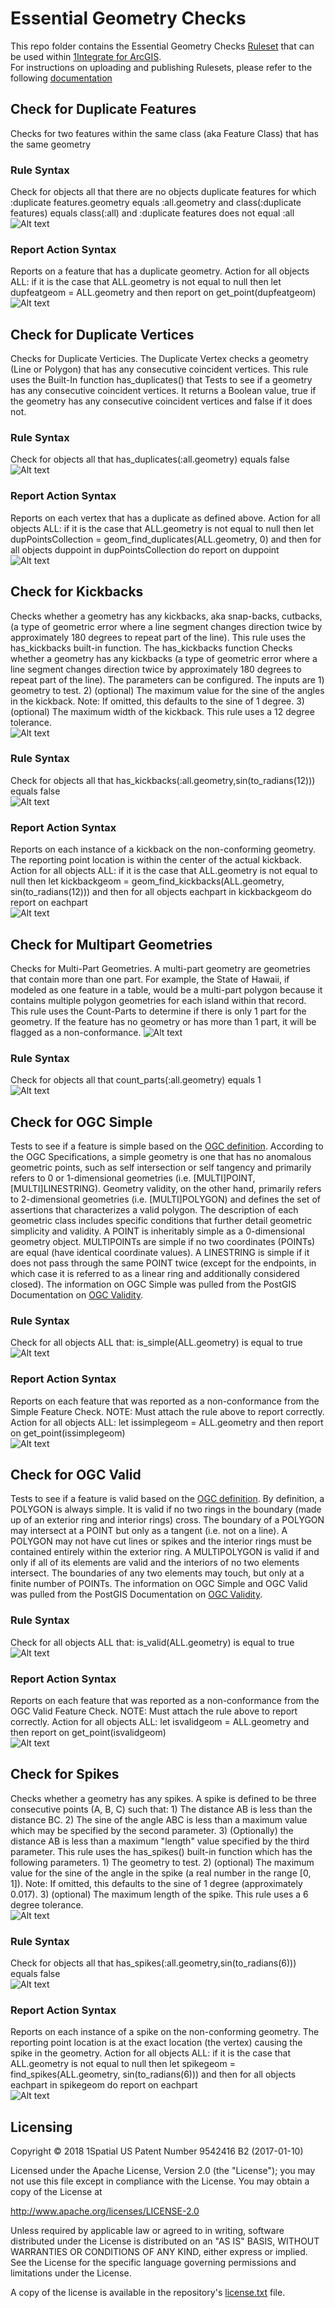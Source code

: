 # Essential Geometry Checks
This repo folder contains the Essential Geometry Checks [Ruleset](Essential%20Geometry%20Checks.rules) that can be used within [1Integrate for ArcGIS](https://1spatial.com/products/1integrate-for-arcgis/).  
For instructions on uploading and publishing Rulesets, please refer to the following [documentation](https://1spatial.com/documentation/1integrate-arcgis/v2/Topics/Rules/Free_Rulesets.htm)

## Check for Duplicate Features
Checks for two features within the same class (aka Feature Class) that has the same geometry 
### Rule Syntax
Check for objects all that there are no objects duplicate features for which :duplicate features.geometry equals :all.geometry and class(:duplicate features) equals class(:all) and :duplicate features does not equal :all  
![Alt text](img/DuplicateFeaturesRule.png?raw=true "Duplicate Feature Rule Screenshot")
### Report Action Syntax
Reports on a feature that has a duplicate geometry.
Action for all objects ALL: if it is the case that ALL.geometry is not equal to null then let dupfeatgeom = ALL.geometry and then report on get_point(dupfeatgeom)
![Alt text](img/DuplicateFeaturesReportAction.png?raw=true "Duplicate Feature Report Action Screenshot")


## Check for Duplicate Vertices
Checks for Duplicate Verticies.  The Duplicate Vertex checks a geometry (Line or Polygon) that has any consecutive coincident vertices.  This rule uses the Built-In function has_duplicates() that Tests to see if a geometry has any consecutive coincident vertices.  It returns a Boolean value, true if the geometry has any consecutive coincident vertices and false if it does not. 
### Rule Syntax
Check for objects all that has_duplicates(:all.geometry) equals false  
![Alt text](img/DuplicateVerticesRule.png?raw=true "Duplicate Vertex Rule Screenshot")
### Report Action Syntax
Reports on each vertex that has a duplicate as defined above.
Action for all objects ALL: if it is the case that ALL.geometry is not equal to null then let dupPointsCollection = geom_find_duplicates(ALL.geometry, 0) and then for all objects duppoint in dupPointsCollection do report on duppoint  
![Alt text](img/DuplicateVerticesReportAction.png?raw=true "Duplicate Vertex Action Screenshot")


## Check for Kickbacks
Checks whether a geometry has any kickbacks, aka snap-backs, cutbacks, (a type of geometric error where a line segment changes direction twice by approximately 180 degrees to repeat part of the line).  This rule uses the has_kickbacks built-in function.  The has_kickbacks function Checks whether a geometry has any kickbacks (a type of geometric error where a line segment changes direction twice by approximately 180 degrees to repeat part of the line).  The parameters can be configured.  The inputs are 1) geometry to test. 2) (optional) The maximum value for the sine of the angles in the kickback. Note: If omitted, this defaults to the sine of 1 degree. 3) (optional) The maximum width of the kickback. 
This rule uses a 12 degree tolerance.  
![Alt text](img/KickbackExample.png?raw=true "Kickback Example")

### Rule Syntax
Check for objects all that has_kickbacks(:all.geometry,sin(to_radians(12))) equals false  
![Alt text](img/KickbackRule.png?raw=true "Kickback Rule Screenshot")

### Report Action Syntax
Reports on each instance of a kickback on the non-conforming geometry.  The reporting point location is within the center of the actual kickback.
Action for all objects ALL: if it is the case that ALL.geometry is not equal to null then let kickbackgeom = geom_find_kickbacks(ALL.geometry, sin(to_radians(12))) and then for all objects eachpart in kickbackgeom do report on eachpart  
![Alt text](img/KickbackReportAction.png?raw=true "Kickback Report Action Screenshot")


## Check for Multipart Geometries
Checks for Multi-Part Geometries.  A multi-part geometry are geometries that contain more than one part.  For example, the State of Hawaii, if modeled as one feature in a table, would be a multi-part polygon because it contains multiple polygon geometries for each island within that record.  This rule uses the Count-Parts to determine if there is only 1 part for the geometry.  If the feature has no geometry or has more than 1 part, it will be flagged as a non-conformance.
![Alt text](img/MultiPartExample.png?raw=true "Multipart Example in Hawaii")

### Rule Syntax
Check for objects all that count_parts(:all.geometry) equals 1  
![Alt text](img/CountPartsRule.png?raw=true "Multi-Part Rule Screenshot")


## Check for OGC Simple
Tests to see if a feature is simple based on the [OGC definition](http://www.opengeospatial.org/standards/sfa).
According to the OGC Specifications, a simple geometry is one that has no anomalous geometric points, such as self intersection or self tangency and primarily refers to 0 or 1-dimensional geometries (i.e. [MULTI]POINT, [MULTI]LINESTRING). Geometry validity, on the other hand, primarily refers to 2-dimensional geometries (i.e. [MULTI]POLYGON) and defines the set of assertions that characterizes a valid polygon. The description of each geometric class includes specific conditions that further detail geometric simplicity and validity.
A POINT is inheritably simple as a 0-dimensional geometry object.
MULTIPOINTs are simple if no two coordinates (POINTs) are equal (have identical coordinate values).
A LINESTRING is simple if it does not pass through the same POINT twice (except for the endpoints, in which case it is referred to as a linear ring and additionally considered closed). 
The information on OGC Simple was pulled from the PostGIS Documentation on [OGC Validity](https://postgis.net/docs/using_postgis_dbmanagement.html#OGC_Validity).  

### Rule Syntax
Check for all objects ALL that: is_simple(ALL.geometry) is equal to  true  
![Alt text](img/CheckOGCSimpleRule.png?raw=true "OGC Simple Rule Screenshot")

### Report Action Syntax
Reports on each feature that was reported as a non-conformance from the Simple Feature Check. 
NOTE: Must attach the rule above to report correctly.
Action for all objects ALL: let issimplegeom = ALL.geometry and then report on get_point(issimplegeom)  
![Alt text](img/CheckOGCSimpleReportAction.png?raw=true "Kickback Report Action Screenshot")


## Check for OGC Valid
Tests to see if a feature is valid based on the [OGC definition](http://www.opengeospatial.org/standards/sfa).
By definition, a POLYGON is always simple. It is valid if no two rings in the boundary (made up of an exterior ring and interior rings) cross. The boundary of a POLYGON may intersect at a POINT but only as a tangent (i.e. not on a line). A POLYGON may not have cut lines or spikes and the interior rings must be contained entirely within the exterior ring.
A MULTIPOLYGON is valid if and only if all of its elements are valid and the interiors of no two elements intersect. The boundaries of any two elements may touch, but only at a finite number of POINTs.
The information on OGC Simple and OGC Valid was pulled from the PostGIS Documentation on [OGC Validity](https://postgis.net/docs/using_postgis_dbmanagement.html#OGC_Validity).  

### Rule Syntax
Check for all objects ALL that: is_valid(ALL.geometry) is equal to  true  
![Alt text](img/CheckOGCValidRule.png?raw=true "OGC Valid Rule Screenshot")

### Report Action Syntax
Reports on each feature that was reported as a non-conformance from the OGC Valid Feature Check. 
NOTE: Must attach the rule above to report correctly.
Action for all objects ALL: let isvalidgeom = ALL.geometry and then report on get_point(isvalidgeom)    
![Alt text](img/CheckOGCValidReportAction.png?raw=true "Kickback Report Action Screenshot")


## Check for Spikes
Checks whether a geometry has any spikes.  A spike is defined to be three consecutive points (A, B, C) such that: 1) The distance AB is less than the distance BC. 2) The sine of the angle ABC is less than a maximum value which may be specified by the second parameter. 3) (Optionally) the distance AB is less than a maximum "length" value specified by the third parameter.  This rule uses the has_spikes() built-in function which has the following parameters.  1) The geometry to test. 2) (optional) The maximum value for the sine of the angle in the spike (a real number in the range [0, 1]). Note: If omitted, this defaults to the sine of 1 degree (approximately 0.017). 3) (optional) The maximum length of the spike.
This rule uses a 6 degree tolerance.  
![Alt text](img/SpikeExample.png?raw=true "Spike Example")

### Rule Syntax
Check for objects all that has_spikes(:all.geometry,sin(to_radians(6))) equals false  
![Alt text](img/SpikeRule.png?raw=true "Spike Rule Screenshot")

### Report Action Syntax
Reports on each instance of a spike on the non-conforming geometry.  The reporting point location is at the exact location (the vertex) causing the spike in the geometry.
Action for all objects ALL: if it is the case that ALL.geometry is not equal to null then let spikegeom = find_spikes(ALL.geometry, sin(to_radians(6))) and then for all objects eachpart in spikegeom do report on eachpart  
![Alt text](img/SpikeReportAction.png?raw=true "Spike Report Action Screenshot")


## Licensing
Copyright © 2018 1Spatial US Patent Number 9542416 B2 (2017-01-10)

Licensed under the Apache License, Version 2.0 (the "License");
you may not use this file except in compliance with the License.
You may obtain a copy of the License at

   http://www.apache.org/licenses/LICENSE-2.0

Unless required by applicable law or agreed to in writing, software
distributed under the License is distributed on an "AS IS" BASIS,
WITHOUT WARRANTIES OR CONDITIONS OF ANY KIND, either express or implied.
See the License for the specific language governing permissions and
limitations under the License.

A copy of the license is available in the repository's [license.txt](LICENSE) file.
